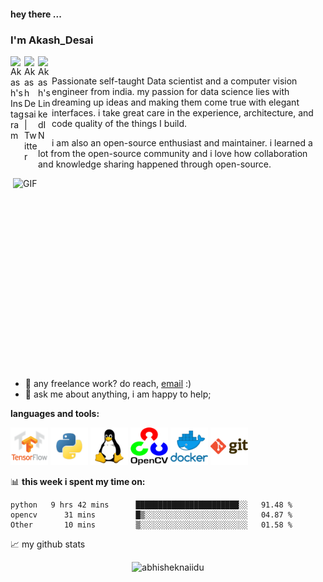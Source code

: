 #### hey there ...
### I'm Akash_Desai 

<a href="https://www.instagram.com/akash_a_desai/">
  <img align="left" alt="Akash's Instagram" width="22px" src="https://raw.githubusercontent.com/hussainweb/hussainweb/main/icons/instagram.png" />
</a>

<a href="https://twitter.com/1998@aks2">
  <img align="left" alt="Akash Desai | Twitter" width="22px" src="https://raw.githubusercontent.com/peterthehan/peterthehan/master/assets/twitter.svg" />
</a>
<a href="https://www.linkedin.com/in/akash-desai-1b482b196">
  <img align="left" alt="Akash's LinkedIN" width="22px" src="https://raw.githubusercontent.com/peterthehan/peterthehan/master/assets/linkedin.svg" />
</a>

<br />

Passionate self-taught Data scientist  and a computer vision engineer from india. my passion for data science lies with dreaming up ideas and making them come true with elegant interfaces. i take great care in the experience, architecture, and code quality of the things I build.

i am also an open-source enthusiast and maintainer. i learned a lot from the open-source community and i love how collaboration and knowledge sharing happened through open-source.


  <img align="right" alt="GIF" src="https://github.com/abhisheknaiidu/abhisheknaiidu/blob/master/code.gif?raw=true" width="500" height="320" />
  
- 💼 any freelance work? do reach, [email](mailto:aksdesai1998@gmail.com) :)
- 💬 ask me about anything, i am happy to help;

**languages and tools:**  

<code><img height="60" src="https://raw.githubusercontent.com/github/explore/80688e429a7d4ef2fca1e82350fe8e3517d3494d/topics/tensorflow/tensorflow.png"></code>
<code><img height="60" src="https://raw.githubusercontent.com/github/explore/80688e429a7d4ef2fca1e82350fe8e3517d3494d/topics/python/python.png"></code>
<code><img height="60" src="https://raw.githubusercontent.com/github/explore/80688e429a7d4ef2fca1e82350fe8e3517d3494d/topics/linux/linux.png"></code>
<code><img height="60" src="https://raw.githubusercontent.com/github/explore/80688e429a7d4ef2fca1e82350fe8e3517d3494d/topics/opencv/opencv.png"></code>
<code><img height="60" src="https://raw.githubusercontent.com/github/explore/80688e429a7d4ef2fca1e82350fe8e3517d3494d/topics/docker/docker.png"></code>
<code><img height="60" src="https://raw.githubusercontent.com/github/explore/80688e429a7d4ef2fca1e82350fe8e3517d3494d/topics/git/git.png"></code>

📊 **this week i spent my time on:**
<!--START_SECTION:waka-->

```text
python   9 hrs 42 mins      ███████████████████████░░   91.48 %
opencv      31 mins         █▒░░░░░░░░░░░░░░░░░░░░░░░   04.87 %
Other       10 mins         ▒░░░░░░░░░░░░░░░░░░░░░░░░   01.58 %
```

<!--END_SECTION:waka-->


📈 my github stats

<p align="center"> <img src="https://github-readme-stats.vercel.app/api?username=akashAD98&show_icons=true&theme=gotham" alt="abhisheknaiidu" />




